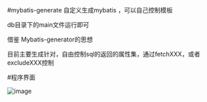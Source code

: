 #mybatis-generate
自定义生成mybatis ，可以自己控制模板

db目录下的main文件运行即可

借鉴 Mybatis-generator的思想

目前主要生成针对，自由控制sql的返回的属性集，通过fetchXXX，或者excludeXXX控制


#程序界面

![image](https://gitee.com/rohou/mybatis-generator/blob/master/%E4%B8%BB%E9%A1%B5.png)
